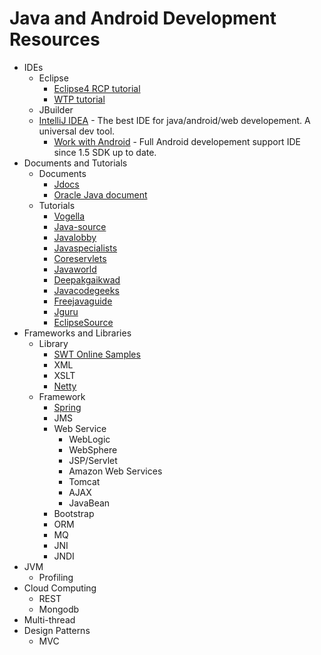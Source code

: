 # Java and Android Development Resources

+ IDEs
	+ Eclipse
		+ [Eclipse4 RCP tutorial](http://www.vogella.com/articles/EclipseRCP/article.html)
		+ [WTP tutorial](http://www.vogella.com/articles/EclipseWTP/article.html)
	+ JBuilder
	+ [IntelliJ IDEA](http://www.jetbrains.com/idea/) - The best IDE for java/android/web developement. A universal dev tool.
		+ [Work with Android](http://www.jetbrains.com/idea/webhelp/android.html) - Full Android developement support IDE since 1.5 SDK up to date.
+ Documents and Tutorials
	+ Documents
		+ [Jdocs](http://www.jdocs.com/)
		+ [Oracle Java document](http://www.oracle.com/technetwork/documentation/index.html#java)
	+ Tutorials
		+ [Vogella](http://www.vogella.com/)
		+ [Java-source](http://java-source.net/)
		+ [Javalobby](http://java.dzone.com/)
		+ [Javaspecialists](http://www.javaspecialists.eu/)
		+ [Coreservlets](http://www.coreservlets.com/)
		+ [Javaworld](http://www.javaworld.com/)
		+ [Deepakgaikwad](http://www.deepakgaikwad.net/)
		+ [Javacodegeeks](http://www.javacodegeeks.com/)
		+ [Freejavaguide](http://www.freejavaguide.com/)
		+ [Jguru](http://www.jguru.com/)
		+ [EclipseSource](http://eclipsesource.com/en/home/)
+ Frameworks and Libraries
	+ Library
		+ [SWT Online Samples](http://www.eclipse.org/swt/snippets/)
		+ XML 
		+ XSLT
		+ [Netty](http://netty.io/)
	+ Framework
		+ [Spring](http://www.springsource.org/)
		+ JMS
		+ Web Service
			+ WebLogic 
			+ WebSphere 
			+ JSP/Servlet 
			+ Amazon Web Services 
			+ Tomcat 
			+ AJAX 
			+ JavaBean
		+ Bootstrap 
		+ ORM 
		+ MQ 
		+ JNI 
		+ JNDI
+ JVM
	+ Profiling
+ Cloud Computing
	+ REST 
	+ Mongodb 
+ Multi-thread
+ Design Patterns
	+ MVC

